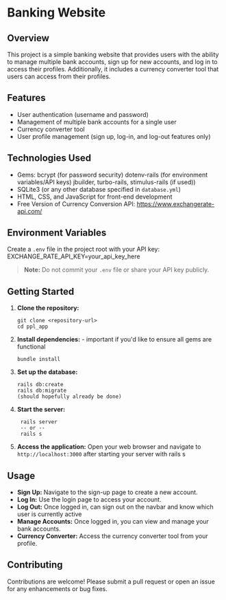 # Banking Website

## Overview
This project is a simple banking website that provides users with the ability to manage multiple bank accounts, sign up for new accounts, and log in to access their profiles. Additionally, it includes a currency converter tool that users can access from their profiles.

## Features
- User authentication (username and password)
- Management of multiple bank accounts for a single user
- Currency converter tool
- User profile management (sign up, log-in, and log-out features only)

## Technologies Used
- Gems:
    bcrypt (for password security)
    dotenv-rails (for environment variables/API keys)
    jbuilder, turbo-rails, stimulus-rails (if used))
- SQLite3 (or any other database specified in `database.yml`)
- HTML, CSS, and JavaScript for front-end development
- Free Version of Currency Conversion API: https://www.exchangerate-api.com/

## Environment Variables

Create a `.env` file in the project root with your API key:
EXCHANGE_RATE_API_KEY=your_api_key_here
> **Note:** Do not commit your `.env` file or share your API key publicly.

## Getting Started
1. **Clone the repository:**
   ```
   git clone <repository-url>
   cd ppl_app
   ```

2. **Install dependencies:** - important if you'd like to ensure all gems are functional
   ```
   bundle install
   ```

3. **Set up the database:**
   ```
   rails db:create
   rails db:migrate
   (should hopefully already be done)
   ```

4. **Start the server:**
   ```
    rails server
    -- or --
    rails s
   ```

5. **Access the application:**
   Open your web browser and navigate to `http://localhost:3000` after starting your server with rails s

## Usage
- **Sign Up:** Navigate to the sign-up page to create a new account.
- **Log In:** Use the login page to access your account.
- **Log Out:** Once logged in, can sign out on the navbar and know which user is currently active
- **Manage Accounts:** Once logged in, you can view and manage your bank accounts.
- **Currency Converter:** Access the currency converter tool from your profile.

## Contributing
Contributions are welcome! Please submit a pull request or open an issue for any enhancements or bug fixes.
